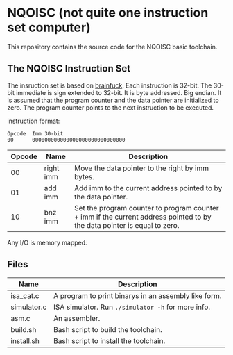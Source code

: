 # NQOISC (not quite one instruction set computer)
This repository contains the source code for the NQOISC basic toolchain.

## The NQOISC Instruction Set
The insruction set is based on [brainfuck](https://esolangs.org/wiki/Brainfuck).
Each instruction is 32-bit. The 30-bit immediate is sign extended to 32-bit.
It is byte addressed. Big endian. It is assumed that the program counter and
the data pointer are initialized to zero. The program counter points to the next
instruction to be executed.

instruction format:<br>
```
Opcode  Imm 30-bit
00      000000000000000000000000000000
```

| Opcode |  Name       |  Description                                                                      |
|--------|-------------|-----------------------------------------------------------------------------------|
| 00     |  right imm  |  Move the data pointer to the right by imm bytes.                                 |
| 01     |  add   imm  |  Add imm to the current address pointed to by the data pointer.                   |
| 10     |  bnz   imm  |  Set the program counter to program counter + imm if the current address pointed to by the data pointer is equal to zero. |

Any I/O is memory mapped.

## Files
| Name        | Description                                          |
|-------------|------------------------------------------------------|
| isa_cat.c   | A program to print binarys in an assembly like form. |
| simulator.c | ISA simulator. Run `./simulator -h` for more info.   |
| asm.c       | An assembler.                                        |
| build.sh    | Bash script to build the toolchain.                  |
| install.sh  | Bash script to install the toolchain.
